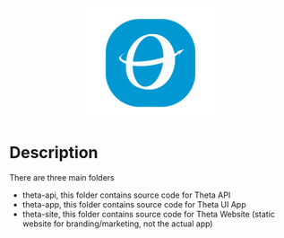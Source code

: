 <p align="center">
  <img src="https://github.com/CHA/theta/blob/develop/sources/theta-api/assets/images/theta-logo.png" height="200" />
</p>

# Description
There are three main folders
- theta-api, this folder contains source code for Theta API
- theta-app, this folder contains source code for Theta UI App
- theta-site, this folder contains source code for Theta Website (static website for branding/marketing, not the actual app)

